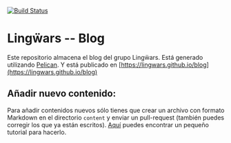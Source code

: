 [![Build Status](https://travis-ci.org/Lingwars/blog.svg?branch=master)](https://travis-ci.org/Lingwars/blog)

# Lingẅars -- Blog

Este repositorio almacena el blog del grupo Lingẅars. Está generado utilizando [Pelican](http://blog.getpelican.com/).
Y está publicado en [https://lingwars.github.io/blog](https://lingwars.github.io/blog)

## Añadir nuevo contenido:
Para añadir contenidos nuevos sólo tienes que crear un archivo con formato Markdown en el directorio `content` y
enviar un pull-request (también puedes corregir los que ya están escritos).
[Aquí](http://lingwars.github.io/blog/crear-contenidos-en-el-blog.html) puedes encontrar un pequeño tutorial para hacerlo.

